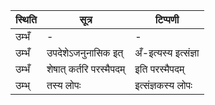 | स्थिति | सूत्र | टिप्पणी |
| ----- | ------- | ------ |
| उम्भँ | - | - |
| उम्भँ | उपदेशेऽजनुनासिक इत् | अँ-इत्यस्य इत्संज्ञा |
| उम्भँ | शेषात् कर्तरि परस्मैपदम् | इति परस्मैपदम् |
| उम्भ् | तस्य लोपः | इत्संज्ञकस्य लोपः |
